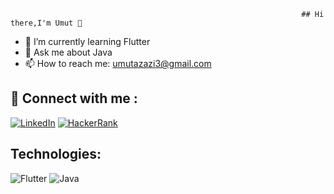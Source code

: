                                                                      ## Hi there,I'm Umut 👋


- 🌱 I’m currently learning Flutter
- 💬 Ask me about Java
- 📫 How to reach me: umutazazi3@gmail.com



## 🔗 Connect with me :
<a href="https://www.linkedin.com/in/umutazazi/" target="_blank"><img alt="LinkedIn" src="https://img.shields.io/badge/linkedin-%230077B5.svg?&style=for-the-badge&logo=linkedin&logoColor=white" /></a>
<a href="https://www.hackerrank.com/umutazazi3" target="_blank"><img alt="HackerRank" src="https://img.shields.io/badge/-Hackerrank-2EC866?style=for-the-badge&logo=HackerRank&logoColor=white" /></a>



## Technologies:
![Flutter](https://img.shields.io/badge/Flutter-%2302569B.svg?style=for-the-badge&logo=Flutter&logoColor=white)
![Java](https://img.shields.io/badge/java-%23ED8B00.svg?style=for-the-badge&logo=java&logoColor=white)




